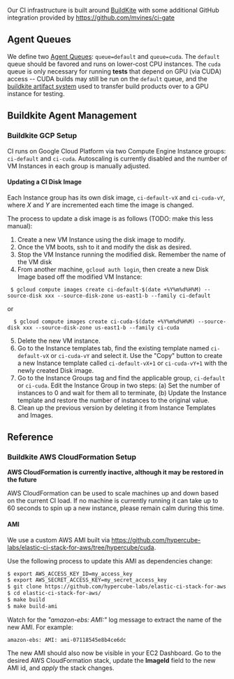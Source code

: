 
Our CI infrastructure is built around [BuildKite](https://buildkite.com) with some
additional GitHub integration provided by https://github.com/mvines/ci-gate

## Agent Queues

We define two [Agent Queues](https://buildkite.com/docs/agent/v3/queues):
`queue=default` and `queue=cuda`.  The `default` queue should be favored and
runs on lower-cost CPU instances.  The `cuda` queue is only necessary for
running **tests** that depend on GPU (via CUDA) access -- CUDA builds may still
be run on the `default` queue, and the [buildkite artifact
system](https://buildkite.com/docs/builds/artifacts) used to transfer build
products over to a GPU instance for testing.

## Buildkite Agent Management

### Buildkite GCP Setup

CI runs on Google Cloud Platform via two Compute Engine Instance groups:
`ci-default` and `ci-cuda`.  Autoscaling is currently disabled and the number of
VM Instances in each group is manually adjusted.

#### Updating a CI Disk Image

Each Instance group has its own disk image, `ci-default-vX` and
`ci-cuda-vY`, where *X* and *Y* are incremented each time the image is changed.

The process to update a disk image is as follows (TODO: make this less manual):

1. Create a new VM Instance using the disk image to modify.
2. Once the VM boots, ssh to it and modify the disk as desired.
3. Stop the VM Instance running the modified disk.  Remember the name of the VM disk
4. From another machine, `gcloud auth login`, then create a new Disk Image based
off the modified VM Instance:
```
 $ gcloud compute images create ci-default-$(date +%Y%m%d%H%M) --source-disk xxx --source-disk-zone us-east1-b --family ci-default

```
or
```
  $ gcloud compute images create ci-cuda-$(date +%Y%m%d%H%M) --source-disk xxx --source-disk-zone us-east1-b --family ci-cuda
```
5. Delete the new VM instance.
6. Go to the Instance templates tab, find the existing template named
`ci-default-vX` or `ci-cuda-vY` and select it.  Use the "Copy" button to create
a new Instance template called `ci-default-vX+1` or `ci-cuda-vY+1` with the
newly created Disk image.
7. Go to the Instance Groups tag and find the applicable group, `ci-default` or
`ci-cuda`.  Edit the Instance Group in two steps: (a) Set the number of
instances to 0 and wait for them all to terminate, (b) Update the Instance
template and restore the number of instances to the original value.
8. Clean up the previous version by deleting it from Instance Templates and
Images. 


## Reference

### Buildkite AWS CloudFormation Setup

**AWS CloudFormation is currently inactive, although it may be restored in the
future**

AWS CloudFormation can be used to scale machines up and down based on the
current CI load.  If no machine is currently running it can take up to 60
seconds to spin up a new instance, please remain calm during this time.

#### AMI
We use a custom AWS AMI built via https://github.com/hypercube-labs/elastic-ci-stack-for-aws/tree/hypercube/cuda.

Use the following process to update this AMI as dependencies change:
```bash
$ export AWS_ACCESS_KEY_ID=my_access_key
$ export AWS_SECRET_ACCESS_KEY=my_secret_access_key
$ git clone https://github.com/hypercube-labs/elastic-ci-stack-for-aws.git -b hypercube/cuda
$ cd elastic-ci-stack-for-aws/
$ make build
$ make build-ami
```

Watch for the *"amazon-ebs: AMI:"* log message to extract the name of the new
AMI.  For example:
```
amazon-ebs: AMI: ami-07118545e8b4ce6dc
```
The new AMI should also now be visible in your EC2 Dashboard.  Go to the desired
AWS CloudFormation stack, update the **ImageId** field to the new AMI id, and
*apply* the stack changes.



